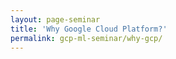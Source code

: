 ```yaml
---
layout: page-seminar
title: 'Why Google Cloud Platform?'
permalink: gcp-ml-seminar/why-gcp/
---
```


